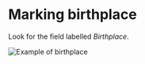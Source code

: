 # Marking birthplace

Look for the field labelled *Birthplace*.

![Example of birthplace](/images/cd_birthplace.png)